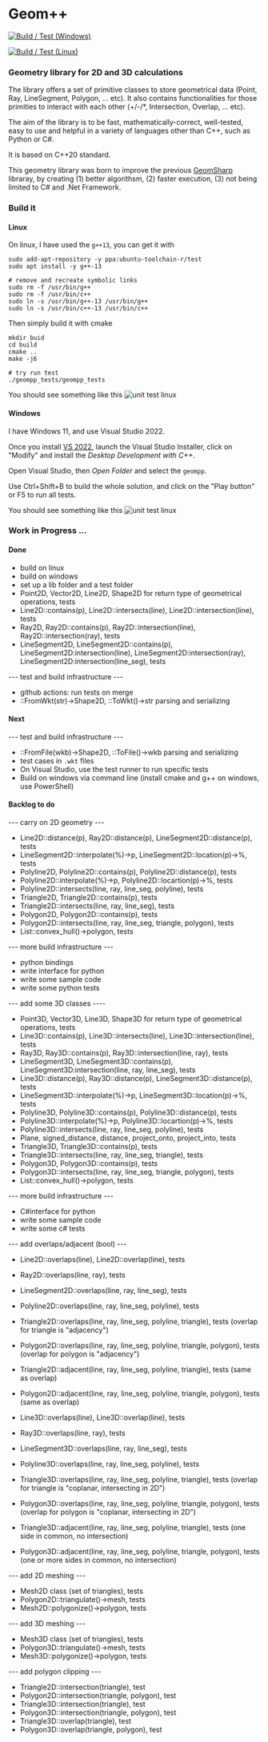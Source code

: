 # Geom++ 

[![Build / Test (Windows)](https://github.com/amastrobera/geompp/actions/workflows/build_test_windows.yml/badge.svg)](https://github.com/amastrobera/geompp/actions/workflows/build_test_windows.yml)

[![Build / Test (Linux)](https://github.com/amastrobera/geompp/actions/workflows/build_test_linux.yml/badge.svg)](https://github.com/amastrobera/geompp/actions/workflows/build_test_linux.yml)


### Geometry library for 2D and 3D calculations

The library offers a set of primitive classes to store geometrical data (Point, Ray, LineSegment, Polygon, ... etc). It also contains functionalities for those primities to interact with each other (+/-/*, Intersection, Overlap, ... etc). 

The aim of the library is to be fast, mathematically-correct, well-tested, easy to use and helpful in a variety of languages other than C++, such as Python or C#. 

It is based on C++20 standard.

This geometry library was born to improve the previous [GeomSharp](https://github.com/amastrobera/geom_sharp) libraray, by creating 
(1) better algorithsm, 
(2) faster execution, 
(3) not being limited to C# and .Net Framework. 


### Build it 

#### Linux
On linux, I have used the `g++13`, you can get it with 
```
sudo add-apt-repository -y ppa:ubuntu-toolchain-r/test
sudo apt install -y g++-13

# remove and recreate symbolic links
sudo rm -f /usr/bin/g++
sudo rm -f /usr/bin/c++
sudo ln -s /usr/bin/g++-13 /usr/bin/g++
sudo ln -s /usr/bin/c++-13 /usr/bin/c++
```

Then simply build it with cmake
```
mkdir buid
cd build
cmake ..
make -j6

# try run test
./geompp_tests/geompp_tests
```

You should see something like this 
![unit test linux](etc/unit_tests_linux.png)

#### Windows
I have Windows 11, and use Visual Studio 2022. 

Once you install [VS 2022](https://visualstudio.microsoft.com/downloads/), launch the Visual Studio Installer, click on "Modify" and install the _Desktop Development with C++_. 

Open Visual Studio, then _Open Folder_ and select the `geompp`. 

Use Ctrl+Shift+B to build the whole solution, and click on the "Play button" or F5 to run all tests.

You should see something like this 
![unit test linux](etc/unit_tests_win_vs.png)


### Work in Progress ...
#### Done
- build on linux
- build on windows
- set up a lib folder and a test folder
- Point2D, Vector2D, Line2D, Shape2D for return type of geometrical operations, tests
- Line2D::contains(p), Line2D::intersects(line), Line2D::intersection(line), tests
- Ray2D, Ray2D::contains(p), Ray2D::intersection(line), Ray2D::intersection(ray), tests
- LineSegment2D, LineSegment2D::contains(p), LineSegment2D:intersection(line), LineSegment2D:intersection(ray), LineSegment2D:intersection(line_seg), tests

--- test and build infrastructure ---
- github actions: run tests on merge 
- ::FromWkt(str)->Shape2D, ::ToWkt()->str parsing and serializing 

#### Next
--- test and build infrastructure ---
- ::FromFile(wkb)->Shape2D, ::ToFile()->wkb parsing and serializing 
- test cases in `.wkt` files
- On Visual Studio, use the test runner to run specific tests
- Build on windows via command line (install cmake and g++ on windows, use PowerShell)

#### Backlog to do

--- carry on 2D geometry ---
- Line2D::distance(p), Ray2D::distance(p), LineSegment2D::distance(p), tests
- LineSegment2D::interpolate(%)->p, LineSegment2D::location(p)->%, tests
- Polyline2D, Polyline2D::contains(p), Polyline2D::distance(p), tests
- Polyline2D::interpolate(%)->p, Polyline2D::locartion(p)->%, tests
- Polyline2D::intersects(line, ray, line_seg, polyline), tests
- Triangle2D, Triangle2D::contains(p), tests
- Triangle2D::intersects(line, ray, line_seg), tests
- Polygon2D, Polygon2D::contains(p), tests
- Polygon2D::intersects(line, ray, line_seg, triangle, polygon), tests
- List<Point2D>::convex_hull()->polygon, tests

--- more build infrastructure ---
- python bindings 
- write interface for python
- write some sample code
- write some python tests

--- add some 3D classes ----
- Point3D, Vector3D, Line3D, Shape3D for return type of geometrical operations, tests
- Line3D::contains(p), Line3D::intersects(line), Line3D::intersection(line), tests
- Ray3D, Ray3D::contains(p), Ray3D::intersection(line, ray), tests
- LineSegment3D, LineSegment3D::contains(p), LineSegment3D:intersection(line, ray, line_seg), tests
- Line3D::distance(p), Ray3D::distance(p), LineSegment3D::distance(p), tests
- LineSegment3D::interpolate(%)->p, LineSegment3D::location(p)->%, tests
- Polyline3D, Polyline3D::contains(p), Polyline3D::distance(p), tests
- Polyline3D::interpolate(%)->p, Polyline3D::locartion(p)->%, tests
- Polyline3D::intersects(line, ray, line_seg, polyline), tests
- Plane, signed_distance, distance, project_onto, project_into, tests
- Triangle3D, Triangle3D::contains(p), tests
- Triangle3D::intersects(line, ray, line_seg, triangle), tests
- Polygon3D, Polygon3D::contains(p), tests
- Polygon3D::intersects(line, ray, line_seg, triangle, polygon), tests
- List<Point3D>::convex_hull()->polygon, tests

--- more build infrastructure ---
- C#interface for python
- write some sample code
- write some c# tests

--- add overlaps/adjacent (bool) ---
- Line2D::overlaps(line), Line2D::overlap(line), tests
- Ray2D::overlaps(line, ray), tests
- LineSegment2D::overlaps(line, ray, line_seg), tests
- Polyline2D::overlaps(line, ray, line_seg, polyline), tests
- Triangle2D::overlaps(line, ray, line_seg, polyline, triangle), tests (overlap for triangle is "adjacency")
- Polygon2D::overlaps(line, ray, line_seg, polyline, triangle, polygon), tests (overlap for polygon is "adjacency")
- Triangle2D::adjacent(line, ray, line_seg, polyline, triangle), tests (same as overlap)
- Polygon2D::adjacent(line, ray, line_seg, polyline, triangle, polygon), tests (same as overlap)

- Line3D::overlaps(line), Line3D::overlap(line), tests
- Ray3D::overlaps(line, ray), tests
- LineSegment3D::overlaps(line, ray, line_seg), tests
- Polyline3D::overlaps(line, ray, line_seg, polyline), tests
- Triangle3D::overlaps(line, ray, line_seg, polyline, triangle), tests (overlap for triangle is "coplanar, intersecting in 2D")
- Polygon3D::overlaps(line, ray, line_seg, polyline, triangle, polygon), tests (overlap for polygon is "coplanar, intersecting in 2D")
- Triangle3D::adjacent(line, ray, line_seg, polyline, triangle), tests (one side in common, no intersection)
- Polygon3D::adjacent(line, ray, line_seg, polyline, triangle, polygon), tests (one or more sides in common, no intersection)

--- add 2D meshing ---
- Mesh2D class (set of triangles), tests
- Polygon2D::triangulate()->mesh, tests
- Mesh2D::polygonize()->polygon, tests

--- add 3D meshing ---
- Mesh3D class (set of triangles), tests
- Polygon3D::triangulate()->mesh, tests
- Mesh3D::polygonize()->polygon, tests

--- add polygon clipping ---
- Triangle2D::intersection(triangle), test
- Polygon2D::intersection(triangle, polygon), test
- Triangle3D::intersection(triangle), test
- Polygon3D::intersection(triangle, polygon), test
- Triangle3D::overlap(triangle), test
- Polygon3D::overlap(triangle, polygon), test